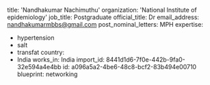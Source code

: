 title: 'Nandhakumar Nachimuthu'
organization: 'National Institute of epidemiology'
job_title: Postgraduate
official_title: Dr
email_address: nandhakumarmbbs@gmail.com
post_nominal_letters: MPH
expertise:
  - hypertension
  - salt
  - transfat
country:
  - India
works_in: India
import_id: 8441d1d6-7f0e-442b-9fa0-32e594a4e4bb
id: a096a5a2-4be6-48c8-bcf2-83b494e00710
blueprint: networking
